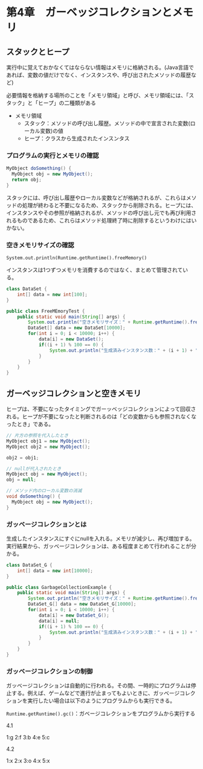 # 第4章　ガーベッジコレクションとメモリ

## スタックとヒープ

実行中に覚えておかなくてはならない情報はメモリに格納される。(Java言語であれば、変数の値だけでなく、インスタンスや、呼び出されたメソッドの履歴など)

必要情報を格納する場所のことを「メモリ領域」と呼び、メモリ領域には、「スタック」と「ヒープ」の二種類がある

- メモリ領域
  - スタック：メソッドの呼び出し履歴。メソッドの中で宣言された変数(ローカル変数)の値
  - ヒープ：クラスから生成されたインスンタス

### プログラムの実行とメモリの確認

```java
MyObject doSomething() {
  MyObject obj = new MyObject();
  return obj;
}
```

スタックには、呼び出し履歴やローカル変数などが格納されるが、これらはメソッドの処理が終わると不要になるため、スタックから削除される。ヒープには、インスタンスやその参照が格納されるが、メソッドの呼び出し元でも再び利用されるものであるため、これらはメソッド処理終了時に削除するというわけにはいかない。

### 空きメモリサイズの確認

``System.out.println(Runtime.getRuntime().freeMemory()``

インスタンスは1つずつメモリを消費するのではなく、まとめて管理されている。

```java
class DataSet {
    int[] data = new int[100];
}

public class FreeMEmoryTest {
    public static void main(String[] args) {
        System.out.println("空きメモリサイズ：" + Runtime.getRuntime().freeMemory());
        DataSet[] data = new DataSet[10000];
        for(int i = 0; i < 10000; i++) {
            data[i] = new DataSet();
            if((i + 1) % 100 == 0) {
                System.out.println("生成済みインスタンス数：" + (i + 1) + " 空きメモリサイズ：" + Runtime.getRuntime().freeMemory());
            }
        }
    }
}
```

## ガーベッジコレクションと空きメモリ

ヒープは、不要になったタイミングでガーッベッジコレクションによって回収される。ヒープが不要になったと判断されるのは「どの変数からも参照されなくなったとき」である。

```java
// 片方の参照を代入したとき
MyObject obj1 = new MyObject();
MyObject obj2 = new MyObject();

obj2 = obj1;

// nullが代入されたとき
MyObject obj = new MyObject();
obj = null;

// メソッド内のローカル変数の消滅
void doSomething() {
  MyObject obj = new MyObject();
}
```

### ガッベージコレクションとは

生成したインスタンスにすぐにnullを入れる。メモリが減少し、再び増加する。実行結果から、ガッベージコレクションは、ある程度まとめて行われることが分かる。

```java
class DataSet_G {
    int[] data = new int[10000];
}

public class GarbageCollectionExample {
    public static void main(String[] args) {
        System.out.println("空きメモリサイズ：" + Runtime.getRuntime().freeMemory());
        DataSet_G[] data = new DataSet_G[10000];
        for(int i = 0; i < 10000; i++) {
            data[i] = new DataSet_G();
            data[i] = null;
            if((i + 1) % 100 == 0) {
                System.out.println("生成済みインスタンス数：" + (i + 1) + " 空きメモリサイズ：" + Runtime.getRuntime().freeMemory());
            }
        }
    }
}
```

### ガッベージコレクションの制御

ガッベージコレクションは自動的に行われる。その間、一時的にプログラムは停止する。例えば、ゲームなどで進行が止まってもよいときに、ガッベージコレクションを実行したい場合は以下のようにプログラムからも実行できる。

``Runtime.getRuntime().gc()``：ガベージコレクションをプログラムから実行する


4.1

1:g
2:f
3:b
4:e
5:c

4.2

1:x
2:x
3:o
4:x
5:x